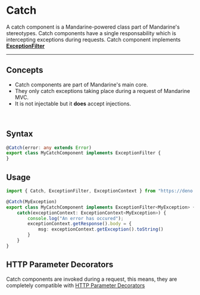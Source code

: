 # Catch
A catch component is a Mandarine-powered class part of Mandarine's stereotypes. Catch components have a single responsability which is intercepting exceptions during requests. Catch component implements [**ExceptionFilter**](https://doc.deno.land/https/raw.githubusercontent.com/mandarineorg/mandarinets/develop/main-core/internals/interfaces/exceptionFilter.ts#ExceptionFilter)

--------

## Concepts
- Catch components are part of Mandarine's main core.
- They only catch exceptions taking place during a request of Mandarine MVC.
- It is not injectable but it **does** accept injections.  

&nbsp;

## Syntax

```typescript
@Catch(error: any extends Error)
export class MyCatchComponent implements ExceptionFilter {
}
```

## Usage

```typescript
import { Catch, ExceptionFilter, ExceptionContext } from "https://deno.land/x/mandarinets@v2.1.1/mod.ts";

@Catch(MyException)
export class MyCatchComponent implements ExceptionFilter<MyException> {
    catch(exceptionContext: ExceptionContext<MyException>) {
        console.log("An error has occured");
        exceptionContext.getResponse().body = {
            msg: exceptionContext.getException().toString()
        }
    }
}
```

## HTTP Parameter Decorators
Catch components are invoked during a request, this means, they are completely compatible with [HTTP Parameter Decorators](/docs/master/mandarine/http-handlers)

